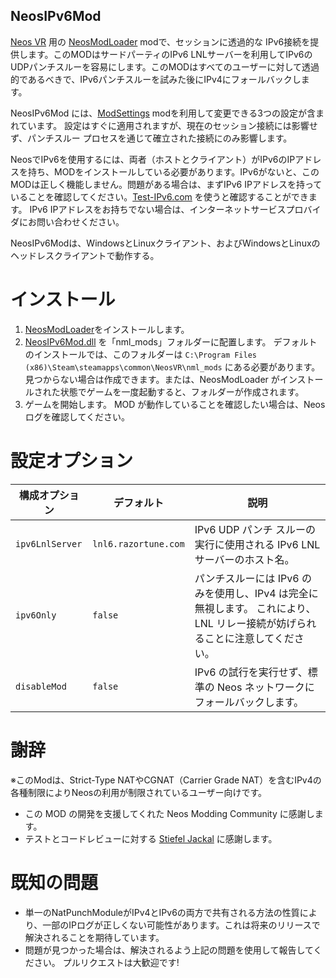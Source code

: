 ## NeosIPv6Mod

[Neos VR](https://neos.com/) 用の [NeosModLoader](https://github.com/zkxs/NeosModLoader) modで、セッションに透過的な IPv6接続を提供します。このMODはサードパーティのIPv6 LNLサーバーを利用してIPv6のUDPパンチスルーを容易にします。このMODはすべてのユーザーに対して透過的であるべきで、IPv6パンチスルーを試みた後にIPv4にフォールバックします。

NeosIPv6Mod には、[ModSettings](https://github.com/badhaloninja/NeosModSettings) modを利用して変更できる3つの設定が含まれています。 設定はすぐに適用されますが、現在のセッション接続には影響せず、パンチスルー プロセスを通じて確立された接続にのみ影響します。

NeosでIPv6を使用するには、両者（ホストとクライアント）がIPv6のIPアドレスを持ち、MODをインストールしている必要があります。IPv6がないと、このMODは正しく機能しません。問題がある場合は、まずIPv6 IPアドレスを持っていることを確認してください。[Test-IPv6.com](https://test-ipv6.com) を使うと確認することができます。 IPv6 IPアドレスをお持ちでない場合は、インターネットサービスプロバイダにお問い合わせください。

NeosIPv6Modは、WindowsとLinuxクライアント、およびWindowsとLinuxのヘッドレスクライアントで動作する。


# インストール

1. [NeosModLoader](https://github.com/zkxs/NeosModLoader)をインストールします。
1. [NeosIPv6Mod.dll](https://github.com/bontebok/NeosIPv6Mod/releases) を「nml_mods」フォルダーに配置します。 デフォルトのインストールでは、このフォルダーは `C:\Program Files (x86)\Steam\steamapps\common\NeosVR\nml_mods` にある必要があります。 見つからない場合は作成できます。または、NeosModLoader がインストールされた状態でゲームを一度起動すると、フォルダーが作成されます。
1. ゲームを開始します。 MOD が動作していることを確認したい場合は、Neos ログを確認してください。


# 設定オプション

|構成オプション    |デフォルト            |説明                                                                                                               |
|----------------|---------------------|-------------------------------------------------------------------------------------------------------------------|
|`ipv6LnlServer` |`lnl6.razortune.com` |IPv6 UDP パンチ スルーの実行に使用される IPv6 LNL サーバーのホスト名。                                                  |
|`ipv6Only`      |`false`              |パンチスルーには IPv6 のみを使用し、IPv4 は完全に無視します。 これにより、LNL リレー接続が妨げられることに注意してください。  |
|`disableMod`    |`false`              |IPv6 の試行を実行せず、標準の Neos ネットワークにフォールバックします。                                                  |


# 謝辞

※このModは、Strict-Type NATやCGNAT（Carrier Grade NAT）を含むIPv4の各種制限によりNeosの利用が制限されているユーザー向けです。
* この MOD の開発を支援してくれた Neos Modding Community に感謝します。
* テストとコードレビューに対する [Stiefel Jackal](https://github.com/stiefeljackal) に感謝します。


# 既知の問題

* 単一のNatPunchModuleがIPv4とIPv6の両方で共有される方法の性質により、一部のIPログが正しくない可能性があります。これは将来のリリースで解決されることを期待しています。
* 問題が見つかった場合は、解決されるよう上記の問題を使用して報告してください。 プルリクエストは大歓迎です!

